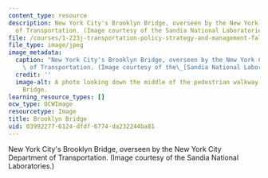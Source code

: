 ```yaml
---
content_type: resource
description: New York City's Brooklyn Bridge, overseen by the New York City Department
  of Transportation. (Image courtesy of the Sandia National Laboratories.)
file: /courses/1-223j-transportation-policy-strategy-and-management-fall-2004/039922776124dfdf6774da232244ba81_1-223jf04.jpg
file_type: image/jpeg
image_metadata:
  caption: "New York City's Brooklyn Bridge, overseen by the New York City Department\
    \ of Transportation. (Image courtesy of the\_[Sandia National Laboratories](http://www.sandia.gov/).)"
  credit: ''
  image-alt: A photo looking down the middle of the pedestrian walkway on the Brooklyn
    Bridge.
learning_resource_types: []
ocw_type: OCWImage
resourcetype: Image
title: Brooklyn Bridge
uid: 03992277-6124-dfdf-6774-da232244ba81
---
```

New York City's Brooklyn Bridge, overseen by the New York City Department of Transportation. (Image courtesy of the Sandia National Laboratories.)

